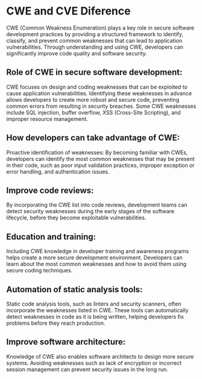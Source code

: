 # CWE and CVE Diference

CWE (Common Weakness Enumeration) plays a key role in secure software development practices by providing a structured framework to identify, classify, and prevent common weaknesses that can lead to application vulnerabilities. Through understanding and using CWE, developers can significantly improve code quality and software security.

## Role of CWE in secure software development:
CWE focuses on design and coding weaknesses that can be exploited to cause application vulnerabilities. Identifying these weaknesses in advance allows developers to create more robust and secure code, preventing common errors from resulting in security breaches. Some CWE weaknesses include SQL injection, buffer overflow, XSS (Cross-Site Scripting), and improper resource management.

## How developers can take advantage of CWE:
Proactive identification of weaknesses: By becoming familiar with CWEs, developers can identify the most common weaknesses that may be present in their code, such as poor input validation practices, improper exception or error handling, and authentication issues.

## Improve code reviews:
By incorporating the CWE list into code reviews, development teams can detect security weaknesses during the early stages of the software lifecycle, before they become exploitable vulnerabilities.

## Education and training:
Including CWE knowledge in developer training and awareness programs helps create a more secure development environment. Developers can learn about the most common weaknesses and how to avoid them using secure coding techniques.

## Automation of static analysis tools:
Static code analysis tools, such as linters and security scanners, often incorporate the weaknesses listed in CWE. These tools can automatically detect weaknesses in code as it is being written, helping developers fix problems before they reach production.

## Improve software architecture:
Knowledge of CWE also enables software architects to design more secure systems. Avoiding weaknesses such as lack of encryption or incorrect session management can prevent security issues in the long run.
